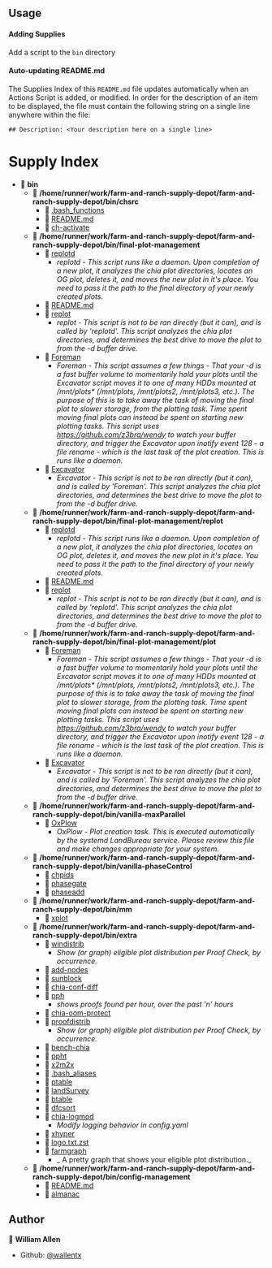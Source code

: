 ## Usage

#### Adding Supplies

Add a script to the `bin` directory

#### Auto-updating README.md

The Supplies Index of this `README.md` file updates automatically when an Actions Script is added, or modified. In order for the description of an item to be displayed, the file must contain the following string on a single line anywhere within the file:

`## Description: <Your description here on a single line>`

# Supply Index

- 📂 __bin__
   - 📂 __/home/runner/work/farm-and-ranch-supply-depot/farm-and-ranch-supply-depot/bin/chsrc__
      - 📄 [.bash_functions](bin/chsrc/.bash_functions)
      - 📄 [README.md](bin/chsrc/README.md)
      - 📄 [ch\-activate](bin/chsrc/ch-activate)
   - 📂 __/home/runner/work/farm-and-ranch-supply-depot/farm-and-ranch-supply-depot/bin/final-plot-management__
      - 📄 [replotd](bin/final-plot-management/replotd)
         - _replotd - This script runs like a daemon. Upon completion of a new plot, it analyzes the chia plot directories, locates an OG plot, deletes it, and moves the new plot in it's place. You need to pass it the path to the final directory of your newly created plots._
      - 📄 [README.md](bin/final-plot-management/README.md)
      - 📄 [replot](bin/final-plot-management/replot)
         - _replot - This script is not to be ran directly (but it can), and is called by 'replotd'. This script analyzes the chia plot directories, and determines the best drive to move the plot to from the -d buffer drive._
      - 📄 [Foreman](bin/final-plot-management/Foreman)
         - _Foreman - This script assumes a few things - That your -d is a fast buffer volume to momentarily hold your plots until the Excavator script moves it to one of many HDDs mounted at /mnt/plots* (/mnt/plots, /mnt/plots2, /mnt/plots3, etc.). The purpose of this is to take away the task of moving the final plot to slower storage, from the plotting task. Time spent moving final plots can instead be spent on starting new plotting tasks. This script uses https://github.com/z3bra/wendy to watch your buffer directory, and trigger the Excavator upon inotify event 128 - a file rename - which is the last task of the plot creation. This is runs like a daemon._
      - 📄 [Excavator](bin/final-plot-management/Excavator)
         - _Excavator - This script is not to be ran directly (but it can), and is called by 'Foreman'. This script analyzes the chia plot directories, and determines the best drive to move the plot to from the -d buffer drive._
   - 📂 __/home/runner/work/farm-and-ranch-supply-depot/farm-and-ranch-supply-depot/bin/final-plot-management/replot__
      - 📄 [replotd](bin/replot/replotd)
         - _replotd - This script runs like a daemon. Upon completion of a new plot, it analyzes the chia plot directories, locates an OG plot, deletes it, and moves the new plot in it's place. You need to pass it the path to the final directory of your newly created plots._
      - 📄 [README.md](bin/replot/README.md)
      - 📄 [replot](bin/replot/replot)
         - _replot - This script is not to be ran directly (but it can), and is called by 'replotd'. This script analyzes the chia plot directories, and determines the best drive to move the plot to from the -d buffer drive._
   - 📂 __/home/runner/work/farm-and-ranch-supply-depot/farm-and-ranch-supply-depot/bin/final-plot-management/plot__
      - 📄 [Foreman](bin/plot/Foreman)
         - _Foreman - This script assumes a few things - That your -d is a fast buffer volume to momentarily hold your plots until the Excavator script moves it to one of many HDDs mounted at /mnt/plots* (/mnt/plots, /mnt/plots2, /mnt/plots3, etc.). The purpose of this is to take away the task of moving the final plot to slower storage, from the plotting task. Time spent moving final plots can instead be spent on starting new plotting tasks. This script uses https://github.com/z3bra/wendy to watch your buffer directory, and trigger the Excavator upon inotify event 128 - a file rename - which is the last task of the plot creation. This is runs like a daemon._
      - 📄 [Excavator](bin/plot/Excavator)
         - _Excavator - This script is not to be ran directly (but it can), and is called by 'Foreman'. This script analyzes the chia plot directories, and determines the best drive to move the plot to from the -d buffer drive._
   - 📂 __/home/runner/work/farm-and-ranch-supply-depot/farm-and-ranch-supply-depot/bin/vanilla-maxParallel__
      - 📄 [OxPlow](bin/vanilla-maxParallel/OxPlow)
         - _OxPlow - Plot creation task. This is executed automatically by the systemd LandBureau service. Please review this file and make changes appropriate for your system._
   - 📂 __/home/runner/work/farm-and-ranch-supply-depot/farm-and-ranch-supply-depot/bin/vanilla-phaseControl__
      - 📄 [chpids](bin/vanilla-phaseControl/chpids)
      - 📄 [phasegate](bin/vanilla-phaseControl/phasegate)
      - 📄 [phaseadd](bin/vanilla-phaseControl/phaseadd)
   - 📂 __/home/runner/work/farm-and-ranch-supply-depot/farm-and-ranch-supply-depot/bin/mm__
      - 📄 [xplot](bin/mm/xplot)
   - 📂 __/home/runner/work/farm-and-ranch-supply-depot/farm-and-ranch-supply-depot/bin/extra__
      - 📄 [windistrib](bin/extra/windistrib)
         - _Show (or graph) eligible plot distribution per Proof Check, by occurrence._
      - 📄 [add\-nodes](bin/extra/add-nodes)
      - 📄 [sunblock](bin/extra/sunblock)
      - 📄 [chia\-conf\-diff](bin/extra/chia-conf-diff)
      - 📄 [pph](bin/extra/pph)
         - _shows proofs found per hour, over the past 'n' hours_
      - 📄 [chia\-oom\-protect](bin/extra/chia-oom-protect)
      - 📄 [proofdistrib](bin/extra/proofdistrib)
         - _Show (or graph) eligible plot distribution per Proof Check, by occurrence._
      - 📄 [bench\-chia](bin/extra/bench-chia)
      - 📄 [ppht](bin/extra/ppht)
      - 📄 [x2m2x](bin/extra/x2m2x)
      - 📄 [.bash_aliases](bin/extra/.bash_aliases)
      - 📄 [ptable](bin/extra/ptable)
      - 📄 [landSurvey](bin/extra/landSurvey)
      - 📄 [btable](bin/extra/btable)
      - 📄 [dfcsort](bin/extra/dfcsort)
      - 📄 [chia\-logmod](bin/extra/chia-logmod)
         - _Modify logging behavior in config.yaml_
      - 📄 [xhyper](bin/extra/xhyper)
      - 📄 [logo.txt.zst](bin/extra/logo.txt.zst)
      - 📄 [farmgraph](bin/extra/farmgraph)
         - _ A pretty graph that shows your eligible plot distribution._
   - 📂 __/home/runner/work/farm-and-ranch-supply-depot/farm-and-ranch-supply-depot/bin/config-management__
      - 📄 [README.md](bin/config-management/README.md)
      - 📄 [almanac](bin/config-management/almanac)


## Author

👤 **William Allen**

* Github: [@wallentx](https://github.com/wallentx)
